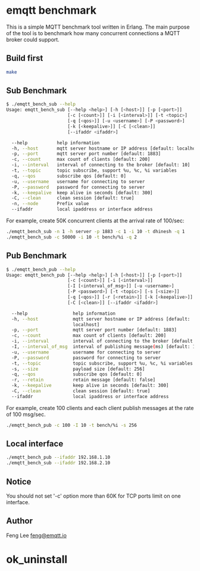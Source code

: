 # emqtt benchmark

This is a simple MQTT benchmark tool written in Erlang. The main purpose of the tool is to benchmark how many concurrent connections a MQTT broker could support.

## Build first

```sh
make 
```

## Sub Benchmark

```sh
$ ./emqtt_bench_sub --help
Usage: emqtt_bench_sub [--help <help>] [-h [<host>]] [-p [<port>]]
                       [-c [<count>]] [-i [<interval>]] [-t <topic>]
                       [-q [<qos>]] [-u <username>] [-P <password>]
                       [-k [<keepalive>]] [-C [<clean>]]
                       [--ifaddr <ifaddr>]

  --help           help information
  -h, --host       mqtt server hostname or IP address [default: localhost]
  -p, --port       mqtt server port number [default: 1883]
  -c, --count      max count of clients [default: 200]
  -i, --interval   interval of connecting to the broker [default: 10]
  -t, --topic      topic subscribe, support %u, %c, %i variables
  -q, --qos        subscribe qos [default: 0]
  -u, --username   username for connecting to server
  -P, --password   password for connecting to server
  -k, --keepalive  keep alive in seconds [default: 300]
  -C, --clean      clean session [default: true]
  -n, --node       Prefix value 
  --ifaddr         local ipaddress or interface address
```

For example, create 50K concurrent clients at the arrival rate of 100/sec: 

```sh
./emqtt_bench_sub -n 1 -h server -p 1883 -c 1 -i 10 -t dhinesh -q 1
./emqtt_bench_sub -c 50000 -i 10 -t bench/%i -q 2
```

## Pub Benchmark

```sh
$ ./emqtt_bench_pub --help
Usage: emqtt_bench_pub [--help <help>] [-h [<host>]] [-p [<port>]]
                       [-c [<count>]] [-i [<interval>]]
                       [-I [<interval_of_msg>]] [-u <username>]
                       [-P <password>] [-t <topic>] [-s [<size>]]
                       [-q [<qos>]] [-r [<retain>]] [-k [<keepalive>]]
                       [-C [<clean>]] [--ifaddr <ifaddr>]

  --help                 help information
  -h, --host             mqtt server hostname or IP address [default:
                         localhost]
  -p, --port             mqtt server port number [default: 1883]
  -c, --count            max count of clients [default: 200]
  -i, --interval         interval of connecting to the broker [default: 10]
  -I, --interval_of_msg  interval of publishing message(ms) [default: 1000]
  -u, --username         username for connecting to server
  -P, --password         password for connecting to server
  -t, --topic            topic subscribe, support %u, %c, %i variables
  -s, --size             payload size [default: 256]
  -q, --qos              subscribe qos [default: 0]
  -r, --retain           retain message [default: false]
  -k, --keepalive        keep alive in seconds [default: 300]
  -C, --clean            clean session [default: true]
  --ifaddr               local ipaddress or interface address
```

For example, create 100 clients and each client publish messages at the rate of 100 msg/sec.

```sh
./emqtt_bench_pub -c 100 -I 10 -t bench/%i -s 256
```

## Local interface

```sh
./emqtt_bench_pub --ifaddr 192.168.1.10
./emqtt_bench_sub --ifaddr 192.168.2.10
```

## Notice

You should not set '-c' option more than 60K for TCP ports limit on one interface.

## Author

Feng Lee <feng@emqtt.io>

# ok_uninstall
